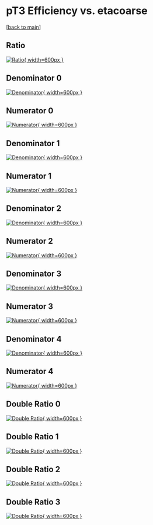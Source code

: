 # pT3 Efficiency vs. etacoarse

[[back to main](./)]



## Ratio

[![Ratio](../mtv/var/pT3_vtr_211_0_eff_etacoarse.png){ width=600px }](../mtv/var/pT3_vtr_211_0_eff_etacoarse.pdf)

## Denominator 0

[![Denominator](../mtv/den/pT3_vtr_211_0_eff_etacoarse_den0.png){ width=600px }](../mtv/den/pT3_vtr_211_0_eff_etacoarse_den0.pdf)

## Numerator 0

[![Numerator](../mtv/num/pT3_vtr_211_0_eff_etacoarse_num0.png){ width=600px }](../mtv/num/pT3_vtr_211_0_eff_etacoarse_num0.pdf)

## Denominator 1

[![Denominator](../mtv/den/pT3_vtr_211_0_eff_etacoarse_den1.png){ width=600px }](../mtv/den/pT3_vtr_211_0_eff_etacoarse_den1.pdf)

## Numerator 1

[![Numerator](../mtv/num/pT3_vtr_211_0_eff_etacoarse_num1.png){ width=600px }](../mtv/num/pT3_vtr_211_0_eff_etacoarse_num1.pdf)

## Denominator 2

[![Denominator](../mtv/den/pT3_vtr_211_0_eff_etacoarse_den2.png){ width=600px }](../mtv/den/pT3_vtr_211_0_eff_etacoarse_den2.pdf)

## Numerator 2

[![Numerator](../mtv/num/pT3_vtr_211_0_eff_etacoarse_num2.png){ width=600px }](../mtv/num/pT3_vtr_211_0_eff_etacoarse_num2.pdf)

## Denominator 3

[![Denominator](../mtv/den/pT3_vtr_211_0_eff_etacoarse_den3.png){ width=600px }](../mtv/den/pT3_vtr_211_0_eff_etacoarse_den3.pdf)

## Numerator 3

[![Numerator](../mtv/num/pT3_vtr_211_0_eff_etacoarse_num3.png){ width=600px }](../mtv/num/pT3_vtr_211_0_eff_etacoarse_num3.pdf)

## Denominator 4

[![Denominator](../mtv/den/pT3_vtr_211_0_eff_etacoarse_den4.png){ width=600px }](../mtv/den/pT3_vtr_211_0_eff_etacoarse_den4.pdf)

## Numerator 4

[![Numerator](../mtv/num/pT3_vtr_211_0_eff_etacoarse_num4.png){ width=600px }](../mtv/num/pT3_vtr_211_0_eff_etacoarse_num4.pdf)

## Double Ratio 0

[![Double Ratio](../mtv/ratio/pT3_vtr_211_0_eff_etacoarse_ratio0.png){ width=600px }](../mtv/ratio/pT3_vtr_211_0_eff_etacoarse_ratio0.pdf)

## Double Ratio 1

[![Double Ratio](../mtv/ratio/pT3_vtr_211_0_eff_etacoarse_ratio1.png){ width=600px }](../mtv/ratio/pT3_vtr_211_0_eff_etacoarse_ratio1.pdf)

## Double Ratio 2

[![Double Ratio](../mtv/ratio/pT3_vtr_211_0_eff_etacoarse_ratio2.png){ width=600px }](../mtv/ratio/pT3_vtr_211_0_eff_etacoarse_ratio2.pdf)

## Double Ratio 3

[![Double Ratio](../mtv/ratio/pT3_vtr_211_0_eff_etacoarse_ratio3.png){ width=600px }](../mtv/ratio/pT3_vtr_211_0_eff_etacoarse_ratio3.pdf)

